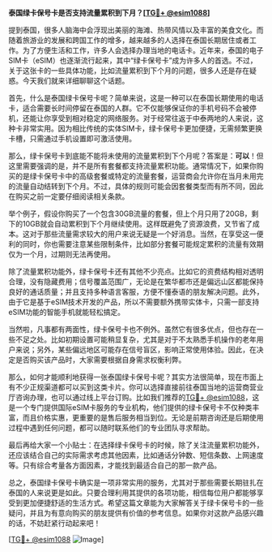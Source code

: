 **泰国绿卡保号卡是否支持流量累积到下月？[[TG💪+ @esim1088](https://t.me/s/esim1088)]**

提到泰国，很多人脑海中会浮现出美丽的海滩、热带风情以及丰富的美食文化。而随着旅游业的发展和跨国工作的增多，越来越多的人选择在泰国长期居住或者工作。为了方便生活和工作，许多人会选择办理当地的电话卡。近年来，泰国的电子SIM卡（eSIM）也逐渐流行起来，其中“绿卡保号卡”成为许多人的首选。不过，关于这张卡的一些具体功能，比如流量累积到下个月的问题，很多人还是存在疑惑。今天我们就来详细聊聊这个话题。

首先，什么是泰国绿卡保号卡呢？简单来说，这是一种可以在泰国长期使用的电话卡，适合需要长时间停留在泰国的人群。它不仅能够保证你的手机号码不会被停机，还能让你享受到相对稳定的网络服务。对于经常往返于中泰两地的人来说，这种卡非常实用。因为相比传统的实体SIM卡，绿卡保号卡更加便捷，无需频繁更换卡槽，只需通过手机设置即可激活使用。

那么，绿卡保号卡到底能不能将未使用的流量累积到下个月呢？答案是：**可以**！但这里需要强调的是，并不是所有套餐都支持流量累积功能。通常情况下，如果你购买的是绿卡保号卡中的高级套餐或特定的流量套餐，运营商会允许你在当月未用完的流量自动结转到下个月。不过，具体的规则可能会因套餐类型而有所不同，因此在购买之前一定要仔细阅读相关条款。

举个例子，假设你购买了一个包含30GB流量的套餐，但上个月只用了20GB，剩下的10GB就会自动累积到下个月继续使用。这样既避免了资源浪费，又节省了成本。这对于那些流量需求较大的用户来说无疑是一个好消息。当然，在享受这一便利的同时，你也需要注意某些限制条件，比如部分套餐可能规定累积的流量有效期仅为一个月，过期则无法再使用。

除了流量累积功能外，绿卡保号卡还有其他不少亮点。比如它的资费结构相对透明合理，没有隐藏费用；信号覆盖范围广，无论是在繁华都市还是偏远山区都能保持良好的通话质量；并且支持多种语言客服，方便不懂泰语的朋友解决问题。此外，由于它是基于eSIM技术开发的产品，所以不需要额外携带实体卡，只需一部支持eSIM功能的智能手机就能轻松搞定。

当然啦，凡事都有两面性，绿卡保号卡也不例外。虽然它有很多优点，但也存在一些不足之处。比如初期设置可能稍显复杂，尤其是对于不太熟悉手机操作的老年用户来说；另外，某些偏远地区可能存在信号盲区，影响正常使用体验。因此，在决定是否购买该产品时，大家需要根据自身需求权衡利弊。

那么，如何才能顺利地获得一张泰国绿卡保号卡呢？其实方法很简单，现在市面上有不少正规渠道都可以买到这类卡片。你可以选择直接前往泰国当地的运营商营业厅咨询办理，也可以通过线上平台订购。比如我们推荐的[TG💪+ @esim1088](https://t.me/s/esim1088)，这是一个专门提供国际eSIM卡服务的专业机构，他们提供的绿卡保号卡不仅种类丰富，而且价格实惠，更重要的是售后服务相当到位。无论是前期咨询还是后期使用过程中遇到任何问题，都可以随时联系他们的专业团队寻求帮助。

最后再给大家一个小贴士：在选择绿卡保号卡的时候，除了关注流量累积功能外，还应该结合自己的实际需求考虑其他因素，比如通话分钟数、短信条数、上网速度等。只有综合考量各方面因素，才能找到最适合自己的那一款产品。

总之，泰国绿卡保号卡确实是一项非常实用的服务，尤其对于那些需要长期驻扎在泰国的人来说更是如此。只要合理利用其提供的各项功能，相信每位用户都能够享受到更加便捷舒适的生活方式。希望这篇文章能为大家解答关于绿卡保号卡的一些疑问，并且为有意向购买的朋友提供有价值的参考信息。如果你对这款产品感兴趣的话，不妨赶紧行动起来吧！

[[TG💪+ @esim1088](https://t.me/s/esim1088) ![Image](https://i.postimg.cc/4NQfJmqS/Snipaste-2025-05-13-00-14-12.png)]